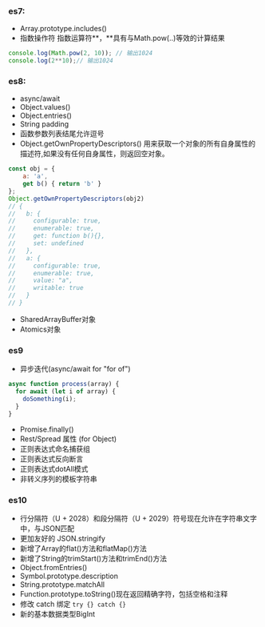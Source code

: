 ### es7: 
- Array.prototype.includes()
- 指数操作符
指数运算符**，**具有与Math.pow(..)等效的计算结果
```javascript
console.log(Math.pow(2, 10)); // 输出1024
console.log(2**10);// 输出1024
```

### es8:
- async/await
- Object.values()
- Object.entries()
- String padding
- 函数参数列表结尾允许逗号
- Object.getOwnPropertyDescriptors()
用来获取一个对象的所有自身属性的描述符,如果没有任何自身属性，则返回空对象。
```javascript
const obj = {
	a: 'a',
	get b() { return 'b' }
};
Object.getOwnPropertyDescriptors(obj2)
// {
//   b: {
//     configurable: true,
//     enumerable: true,
//     get: function b(){},
//     set: undefined
//   },
//   a: {
//     configurable: true,
//     enumerable: true,
//     value: "a",
//     writable: true
//   }
// }
```
- SharedArrayBuffer对象
- Atomics对象

### es9
- 异步迭代(async/await for "for of")
```javascript
async function process(array) {
  for await (let i of array) {
    doSomething(i);
  }
}
```
- Promise.finally()
- Rest/Spread 属性 (for Object)
- 正则表达式命名捕获组
- 正则表达式反向断言
- 正则表达式dotAll模式
- 非转义序列的模板字符串

### es10
- 行分隔符（U + 2028）和段分隔符（U + 2029）符号现在允许在字符串文字中，与JSON匹配
- 更加友好的 JSON.stringify
- 新增了Array的flat()方法和flatMap()方法
- 新增了String的trimStart()方法和trimEnd()方法
- Object.fromEntries()
- Symbol.prototype.description
- String.prototype.matchAll
- Function.prototype.toString()现在返回精确字符，包括空格和注释
- 修改 catch 绑定 `try {} catch {}`
- 新的基本数据类型BigInt